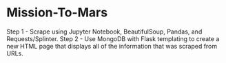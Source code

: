 # Mission-To-Mars
Step 1 - Scrape using Jupyter Notebook, BeautifulSoup, Pandas, and Requests/Splinter.
Step 2 - Use MongoDB with Flask templating to create a new HTML page that displays all of the information that was scraped from URLs.
